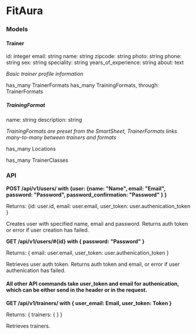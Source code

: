 # FitAura
### Models

#### Trainer
id: integer
email: string
name: string
zipcode: string
photo: string
phone: string
sex: string
speciality: string
years_of_experience: string
about: text

*Basic trainer profile information*

has_many TrainerFormats
has_many TrainingFormats, through: TrainerFormats
##### TrainingFormat
name: string
description: string

*TrainingFormats are preset from the SmartSheet, TrainerFormats links many-to-many between trainers and formats*


has_many Locations

has_many TrainerClasses

### API

**POST /api/v1/users/ with {user: {name: "Name", email: "Email", password: "Password", password_confirmation: "Password" } }**

Returns: {id: user.id, email: user.email, user_token: user.authenication_token }

Creates user with specified name, email and password. Returns auth token or error if user creation has failed.

**GET /api/v1/users/#{id} with { password: "Password" }**

Returns: { email: user.email, user_token: user.authenication_token }

Retrieves user auth token. Returns auth token and email, or error if user authenication has failed.

#### All other API commands take user_token and email for authenication, which can be either send in the header or in the request.

**GET /api/v1/trainers/ with { user_email: Email, user_token: Token }**

Returns: { trainers: { } }

Retrieves trainers. 
